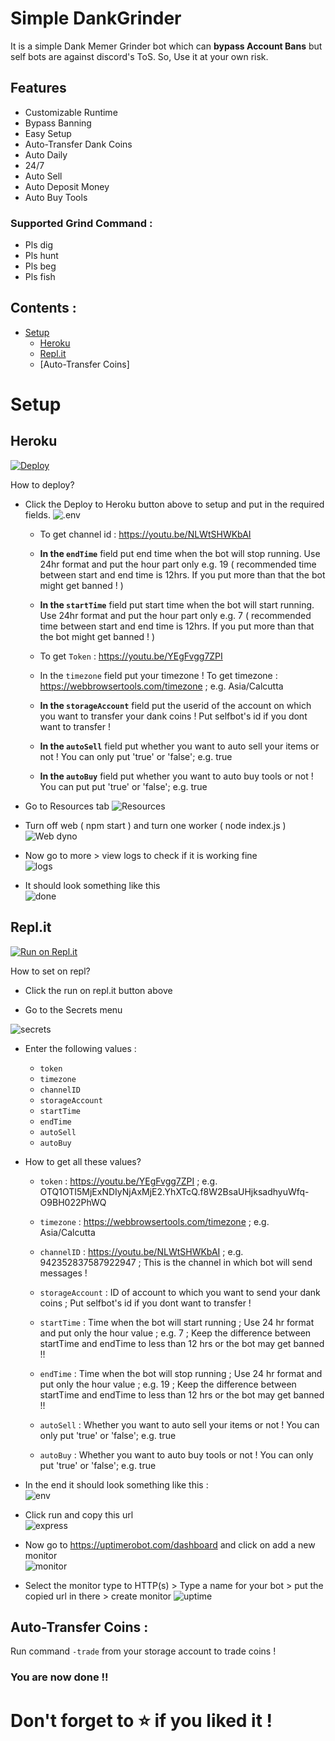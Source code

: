 # Simple DankGrinder

It is a simple Dank Memer Grinder bot which can **bypass Account Bans** but self bots are against discord's ToS. So, Use it at your own risk.

## Features

- Customizable Runtime
- Bypass Banning
- Easy Setup
- Auto-Transfer Dank Coins
- Auto Daily
- 24/7
- Auto Sell
- Auto Deposit Money
- Auto Buy Tools

### Supported Grind Command :

- Pls dig
- Pls hunt
- Pls beg
- Pls fish

## Contents :
- [Setup](#setup)
  * [Heroku](#heroku)
  * [Repl.it](#replit)
  * [Auto-Transfer Coins]

# Setup

## Heroku

[![Deploy](https://www.herokucdn.com/deploy/button.svg)](https://heroku.com/deploy?template=https://github.com/xHaruke/Simple-DankGrinder)

How to deploy?

- Click the Deploy to Heroku button above to setup and put in the
  required fields.
  ![.env](https://i.imgur.com/bQ60foF.png)

  - To get channel id : https://youtu.be/NLWtSHWKbAI

  - **In the `endTime`** field put end time when the bot will stop running. Use 24hr format and put the hour part only e.g. 19 ( recommended time between start and end time is 12hrs. If you put more than that the bot might get banned ! )

  - **In the `startTime`** field put start time when the bot will start running. Use 24hr format and put the hour part only e.g. 7 ( recommended time between start and end time is 12hrs. If you put more than that the bot might get banned ! )

  - To get `Token` : https://youtu.be/YEgFvgg7ZPI

  - In the `timezone` field put your timezone ! To get timezone : https://webbrowsertools.com/timezone ; e.g. Asia/Calcutta

  - **In the `storageAccount`** field put the userid of the account on which you want to transfer your dank coins ! Put selfbot's id if you dont want to transfer !

  - **In the `autoSell`** field put whether you want to auto sell your items or not ! You can only put 'true' or 'false'; e.g. true

  - **In the `autoBuy`** field put whether you want to auto buy tools or not ! You can put put 'true' or 'false'; e.g. true

- Go to Resources tab
  ![Resources](https://i.imgur.com/ts5IDy1.png)

- Turn off web ( npm start ) and turn one worker ( node index.js )
  ![Web dyno](https://i.imgur.com/PQSuy44.png)

- Now go to more > view logs to check if it is working fine  
  ![logs](https://i.imgur.com/ycbUPsJ.png)

- It should look something like this  
  ![done](https://i.imgur.com/sGVK6nZ.png)

## Repl.it

[![Run on Repl.it](https://repl.it/badge/github/SudhanPlayz/Discord-MusicBot)](https://repl.it/github/xHaruke/Simple-DankGrinder)

How to set on repl?

- Click the run on repl.it button above

- Go to the Secrets menu

![secrets](https://i.imgur.com/ObcCfIp.png)

- Enter the following values :

  - `token`
  - `timezone`
  - `channelID`
  - `storageAccount`
  - `startTime`
  - `endTime`
  - `autoSell`
  - `autoBuy`

- How to get all these values?

  - `token` : https://youtu.be/YEgFvgg7ZPI ; e.g. OTQ1OTI5MjExNDIyNjAxMjE2.YhXTcQ.f8W2BsaUHjksadhyuWfq-O9BH022PhWQ

  - `timezone` : https://webbrowsertools.com/timezone ; e.g. Asia/Calcutta

  - `channelID` : https://youtu.be/NLWtSHWKbAI ; e.g. 942352837587922947 ; This is the channel in which bot will send messages !

  - `storageAccount` : ID of account to which you want to send your dank coins ; Put selfbot's id if you dont want to transfer !

  - `startTime` : Time when the bot will start running ; Use 24 hr format and put only the hour value ; e.g. 7 ; Keep the difference between startTime and endTime to less than 12 hrs or the bot may get banned !!

  - `endTime` : Time when the bot will stop running ; Use 24 hr format and put only the hour value ; e.g. 19 ; Keep the difference between startTime and endTime to less than 12 hrs or the bot may get banned !!

  - `autoSell` : Whether you want to auto sell your items or not ! You can only put 'true' or 'false'; e.g. true

  - `autoBuy` : Whether you want to auto buy tools or not ! You can only put 'true' or 'false'; e.g. true

- In the end it should look something like this :  
  ![env](https://i.imgur.com/iHe0EXC.png)

- Click run and copy this url  
  ![express](https://i.imgur.com/AoI9Pca.png)

- Now go to https://uptimerobot.com/dashboard and click on add a new monitor  
  ![monitor](https://i.imgur.com/KPXu2GJ.png)

- Select the monitor type to HTTP(s) > Type a name for your bot > put the copied url in there > create monitor
  ![uptime](https://i.imgur.com/1cYXNjR.png)

## Auto-Transfer Coins :

Run command `-trade` from your storage account to trade coins !

### You are now done !!

# Don't forget to ⭐ if you liked it !
